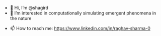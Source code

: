 - 👋 Hi, I’m @shagird
- 👀 I’m interested in computationally simulating emergent phenomena in the nature
<!-- - 🌱 I’m currently learning Statistical Physics and Applied Mathematics -->
- 📫 How to reach me: https://www.linkedin.com/in/raghav-sharma-0

<!---
shagird/shagird is a ✨ special ✨ repository because its `README.md` (this file) appears on your GitHub profile.
You can click the Preview link to take a look at your changes.
--->
